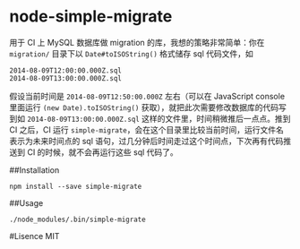 node-simple-migrate
===================

用于 CI 上 MySQL 数据库做 migration 的库，我想的策略非常简单：你在 `migration/` 目录下以 `Date#toISOString()` 格式储存 sql 代码文件，如

    2014-08-09T12:00:00.000Z.sql
    2014-08-09T13:00:00.000Z.sql

假设当前时间是 `2014-08-09T12:50:00.000Z` 左右（可以在 JavaScript console 里面运行 `(new Date).toISOString()` 获取），就把此次需要修改数据库的代码写到如 `2014-08-09T13:00:00.000Z.sql` 这样的文件里，时间稍微推后一点点。推到 CI 之后，CI 运行 `simple-migrate`，会在这个目录里比较当前时间，运行文件名表示为未来时间点的 sql 语句，过几分钟后时间走过这个时间点，下次再有代码推送到 CI 的时候，就不会再运行这些 sql 代码了。

##Installation

    npm install --save simple-migrate

##Usage

    ./node_modules/.bin/simple-migrate

#Lisence
MIT
